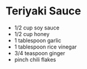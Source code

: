 # Teriyaki Sauce

* 1/2 cup soy sauce
* 1/2 cup honey
* 1 tablespoon garlic
* 1 tablespoon rice vinegar
* 3/4 teaspoon ginger
* pinch chili flakes
